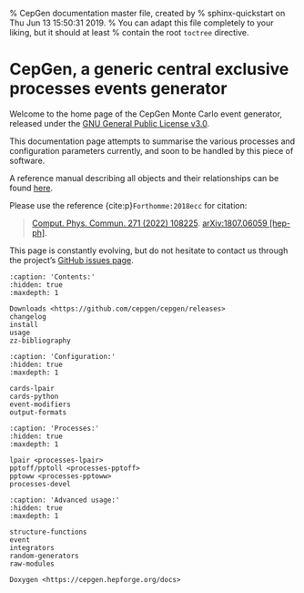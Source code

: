 % CepGen documentation master file, created by
% sphinx-quickstart on Thu Jun 13 15:50:31 2019.
% You can adapt this file completely to your liking, but it should at least
% contain the root `toctree` directive.

# CepGen, a generic central exclusive processes events generator

Welcome to the home page of the CepGen Monte Carlo event generator, released under the [GNU General Public License v3.0](https://www.gnu.org/licenses/gpl-3.0.en.html).

This documentation page attempts to summarise the various processes and configuration parameters currently, and soon to be handled by this piece of software.

A reference manual describing all objects and their relationships can be found [here](https://cepgen.hepforge.org/docs/).

Please use the reference {cite:p}`Forthomme:2018ecc` for citation:

> [Comput. Phys. Commun. 271 (2022) 108225](https://doi.org/10.1016/j.cpc.2021.108225). [arXiv:1807.06059 \[hep-ph\]](https://arxiv.org/abs/1808.06059).

This page is constantly evolving, but do not hesitate to contact us through the project’s [GitHub issues page](https://github.com/cepgen/cepgen/issues).

```{toctree}
:caption: 'Contents:'
:hidden: true
:maxdepth: 1

Downloads <https://github.com/cepgen/cepgen/releases>
changelog
install
usage
zz-bibliography
```

```{toctree}
:caption: 'Configuration:'
:hidden: true
:maxdepth: 1

cards-lpair
cards-python
event-modifiers
output-formats
```

```{toctree}
:caption: 'Processes:'
:hidden: true
:maxdepth: 1

lpair <processes-lpair>
pptoff/pptoll <processes-pptoff>
pptoww <processes-pptoww>
processes-devel
```

```{toctree}
:caption: 'Advanced usage:'
:hidden: true
:maxdepth: 1

structure-functions
event
integrators
random-generators
raw-modules

Doxygen <https://cepgen.hepforge.org/docs>
```
